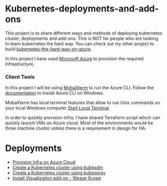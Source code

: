 # Kubernetes-deployments-and-add-ons

This project is to share different ways and methods of deploying kubernetes cluster, deployments and add-ons. This is NOT for people who are looking to learn kubernetes the hard way. You can check out my other project to build [kubernetes-the-hard-way-on-azure](https://github.com/vyasanand/kubernetes-the-hard-way-on-azure).

In this project I have used [Microsoft Azure](https://azure.microsoft.com) to provision the required infrastructure.

### Client Tools

In this project I will be using [MobaXterm](https://mobaxterm.mobatek.net/) to run the Azure CLI. Follow the [documentation](https://docs.microsoft.com/en-us/cli/azure/install-azure-cli-windows?view=azure-cli-latest&tabs=azure-cli) to Install Azure CLI on Windows.

MobaXterm has local terminal features that allow to run Unix commands on your local Windows computer [Start Local Terminal](https://mobaxterm.mobatek.net/documentation.html#2_2)

In order to quickly provision infra, I have shared Terraform script which can quickly launch VMs on Azure cloud. Most of the environments would be three machine cluster unless there is a requirement in design for HA.

# Deployments

* [Provision Infra on Azure Cloud](docs/01-ProvisionInfra.md)
* [Create a Kubernetes cluster using kubeadm](docs/02-Kubeadm.md)
* [Create a Kubernetes cluster using kubespray](docs/03-Kubespray.md)
* [Install Visualization add-on - Weave Scope](docs/07-Install-Weave-Scope.md)
